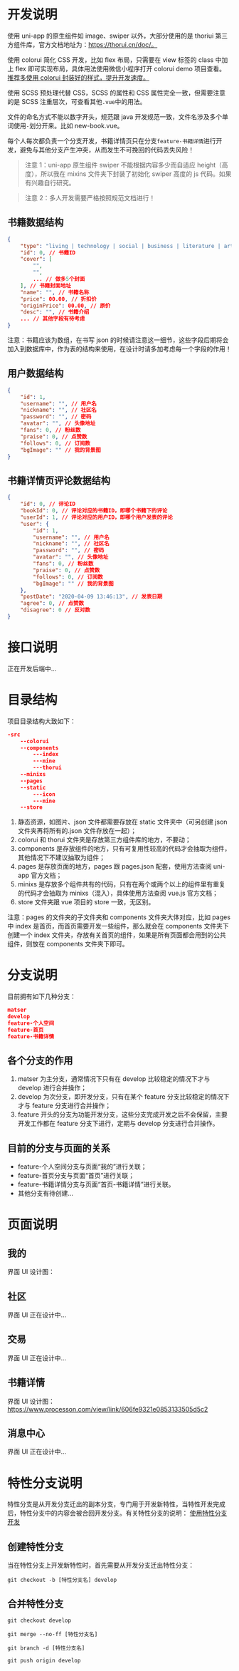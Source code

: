 # 开发说明

使用 uni-app 的原生组件如 image、swiper 以外，大部分使用的是 thoriui 第三方组件库，官方文档地址为：https://thorui.cn/doc/。

使用 colorui 简化 CSS 开发，比如 flex 布局，只需要在 view 标签的 class 中加上 flex 即可实现布局，具体用法使用微信小程序打开 colorui demo 项目查看。<u>推荐多使用 colorui 封装好的样式，提升开发速度。</u>

使用 SCSS 预处理代替 CSS，SCSS 的属性和 CSS 属性完全一致，但需要注意的是 SCSS 注重层次，可查看其他`.vue`中的用法。

文件的命名方式不能以数字开头，规范跟 java 开发规范一致，文件名涉及多个单词使用`-`划分开来。比如 new-book.vue。

每个人每次都负责一个分支开发，书籍详情页只在分支`feature-书籍详情`进行开发，避免与其他分支产生冲突，从而发生不可挽回的代码丢失风险！

> 注意 1：uni-app 原生组件 swiper 不能根据内容多少而自适应 height（高度），所以我在 mixins 文件夹下封装了初始化 swiper 高度的 js 代码。如果有兴趣自行研究。

> 注意 2：多人开发需要严格按照规范文档进行！

## 书籍数据结构

```json
{
    "type": "living | technology | social | business | literature | art | education | children", // 可选字段，living为生活类书籍
    "id": 0, // 书籍ID
    "cover": [
        "",
        "",
        ... // 做多5个封面
    ], // 书籍封面地址
    "name": "", // 书籍名称
    "price": 00.00, // 折扣价
    "originPrice": 00.00, // 原价
    "desc": "", // 书籍介绍
    ... // 其他字段有待考虑
}
```

注意：书籍应该为数组，在书写 json 的时候请注意这一细节，这些字段后期将会加入到数据库中，作为表的结构来使用，在设计时请多加考虑每一个字段的作用！

## 用户数据结构

```json
{
    "id": 1,
    "username": "", // 用户名
    "nickname": "", // 社区名
    "password": "", // 密码
    "avatar": "", // 头像地址
    "fans": 0, // 粉丝数
    "praise": 0, // 点赞数
    "follows": 0, // 订阅数
    "bgImage": "" // 我的背景图
}
```

## 书籍详情页评论数据结构

```json
{
    "id": 0, // 评论ID
    "bookId": 0, // 评论对应的书籍ID，即哪个书籍下的评论
    "userId": 1, // 评论对应的用户ID，即哪个用户发表的评论
    "user": {
        "id": 1,
        "username": "", // 用户名
        "nickname": "", // 社区名
        "password": "", // 密码
        "avatar": "", // 头像地址
        "fans": 0, // 粉丝数
        "praise": 0, // 点赞数
        "follows": 0, // 订阅数
        "bgImage": "" // 我的背景图
    },
    "postDate": "2020-04-09 13:46:13", // 发表日期
    "agree": 0, // 点赞数
    "disagree": 0 // 反对数
}
```

# 接口说明

正在开发后端中...

# 目录结构

项目目录结构大致如下：

```json
-src
    --colorui
    --components
        ---index
        ---mine
        ---thorui
    --minixs
    --pages
    --static
        ---icon
        ---mine
    --store
```

1. 静态资源，如图片、json 文件都需要存放在 static 文件夹中（可另创建 json 文件夹再将所有的.json 文件存放在一起）；
2. colorui 和 thorui 文件夹是存放第三方组件库的地方，不要动；
3. components 是存放组件的地方，只有可复用性较高的代码才会抽取为组件，其他情况下不建议抽取为组件；
4. pages 是存放页面的地方，pages 跟 pages.json 配套，使用方法查阅 uni-app 官方文档；
5. minixs 是存放多个组件共有的代码，只有在两个或两个以上的组件里有重复的代码才会抽取为 minixs（混入），具体使用方法查阅 vue.js 官方文档；
6. store 文件夹跟 vue 项目的 store 一致，无区别。

注意：pages 的文件夹的子文件夹和 components 文件夹大体对应，比如 pages 中 index 是首页，而首页需要开发一些组件，那么就会在 components 文件夹下创建一个 index 文件夹，存放有关首页的组件，如果是所有页面都会用到的公共组件，则放在 components 文件夹下即可。

# 分支说明

目前拥有如下几种分支：

```json
matser
develop
feature-个人空间
feature-首页
feature-书籍详情
```

## 各个分支的作用

1. matser 为主分支，通常情况下只有在 develop 比较稳定的情况下才与 develop 进行合并操作；
2. develop 为次分支，即开发分支，只有在某个 feature 分支比较稳定的情况下才与 feature 分支进行合并操作；
3. feature 开头的分支为功能开发分支，这些分支完成开发之后不会保留，主要开发工作都在 feature 分支下进行，定期与 develop 分支进行合并操作。

## 目前的分支与页面的关系

-   feature-个人空间分支与页面“我的”进行关联；
-   feature-首页分支与页面“首页”进行关联；
-   feature-书籍详情分支与页面“首页-书籍详情”进行关联。
-   其他分支有待创建...

# 页面说明

## 我的

界面 UI 设计图：

## 社区

界面 UI 正在设计中...

## 交易

界面 UI 正在设计中...

## 书籍详情

界面 UI 设计图：https://www.processon.com/view/link/606fe9321e0853133505d5c2

## 消息中心

界面 UI 正在设计中...

# 特性分支说明

特性分支是从开发分支迁出的副本分支，专门用于开发新特性，当特性开发完成后，特性分支中的内容会被合回开发分支。有关特性分支的说明： [使用特性分支开发](https://wenxinhe.gitbooks.io/knowledge-base/content/shi-yong-te-xing-fen-zhi-kai-fa.html#what-is-feature-branch)

## 创建特性分支

当在特性分支上开发新特性时，首先需要从开发分支迁出特性分支：

```shell
git checkout -b [特性分支名] develop
```

## 合并特性分支

```shell
git checkout develop

git merge --no-ff [特性分支名]

git branch -d [特性分支名]

git push origin develop
```
